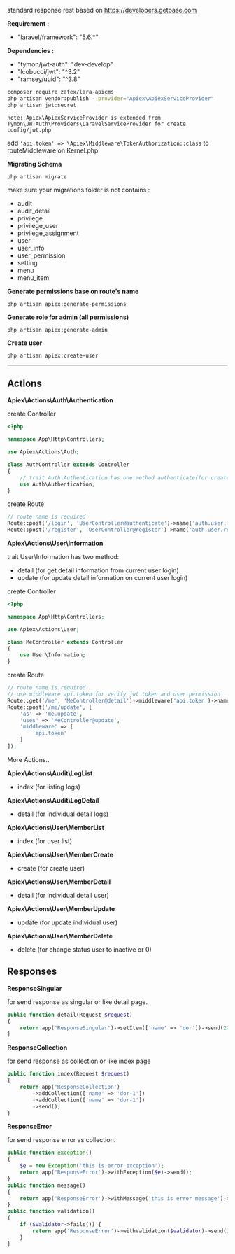 


standard response rest based on https://developers.getbase.com

**Requirement :**
- "laravel/framework": "5.6.*"

**Dependencies :**
- "tymon/jwt-auth": "dev-develop"
- "lcobucci/jwt": "^3.2"
- "ramsey/uuid": "^3.8"
```bash
composer require zafex/lara-apicms
php artisan vendor:publish --provider="Apiex\ApiexServiceProvider"
php artisan jwt:secret
```

    note: Apiex\ApiexServiceProvider is extended from Tymon\JWTAuth\Providers\LaravelServiceProvider for create config/jwt.php

add `'api.token' => \Apiex\Middleware\TokenAuthorization::class` to routeMiddleware on Kernel.php

**Migrating Schema**
```
php artisan migrate
```
make sure your migrations folder is not contains :
- audit
- audit_detail
- privilege
- privilege_user
- privilege_assignment
- user
- user_info
- user_permission
- setting
- menu
- menu_item

**Generate permissions base on route's name**
```
php artisan apiex:generate-permissions
```

**Generate role for admin (all permissions)**
```
php artisan apiex:generate-admin
```

**Create user**
```
php artisan apiex:create-user
```

-------------------------------------------------------------------------

## Actions
**Apiex\Actions\Auth\Authentication**

create Controller

```php
<?php

namespace App\Http\Controllers;

use Apiex\Actions\Auth;

class AuthController extends Controller
{
    // trait Auth\Authentication has one method authenticate(for create jwt token)
    use Auth\Authentication;
}
```
create Route
```php
// route name is required
Route::post('/login', 'UserController@authenticate')->name('auth.user.login');
Route::post('/register', 'UserController@register')->name('auth.user.register');
```

**Apiex\Actions\User\Information**

trait User\Information has two method:
- detail (for get detail information from current user login)
- update (for update detail information on current user login)

create Controller
```php
<?php

namespace App\Http\Controllers;

use Apiex\Actions\User;

class MeController extends Controller
{
    use User\Information;
}
```
create Route
```php
// route name is required
// use middleware api.token for verify jwt token and user permission
Route::get('/me', 'MeController@detail')->middleware('api.token')->name('me.detail');
Route::post('/me/update', [
    'as' => 'me.update',
    'uses' => 'MeController@update',
    'middleware' => [
        'api.token'
    ]
]);
```

More Actions..


**Apiex\Actions\Audit\LogList**
- index (for listing logs)

**Apiex\Actions\Audit\LogDetail**
- detail (for individual detail logs)

**Apiex\Actions\User\MemberList**
- index (for user list)

**Apiex\Actions\User\MemberCreate**
- create (for create user)

**Apiex\Actions\User\MemberDetail**
- detail (for individual detail user)

**Apiex\Actions\User\MemberUpdate**
- update (for update individual user)

**Apiex\Actions\User\MemberDelete**
- delete (for change status user to inactive or 0)

## Responses

**ResponseSingular**

for send response as singular or like detail page.
```php
public function detail(Request $request)
{
    return app('ResponseSingular')->setItem(['name' => 'dor'])->send(200);
}
```

**ResponseCollection**

for send response as collection or like index page
```php
public function index(Request $request)
{
    return app('ResponseCollection')
        ->addCollection(['name' => 'dor-1'])
        ->addCollection(['name' => 'dor-1'])
        ->send();
}
```

**ResponseError**

for send response error as collection.

```php
public function exception()
{
    $e = new Exception('this is error exception');
    return app('ResponseError')->withException($e)->send();
}
public function message()
{
    return app('ResponseError')->withMessage('this is error message')->send();
}
public function validation()
{
    if ($validator->fails()) {
        return app('ResponseError')->withValidation($validator)->send();
    }
}
``` 